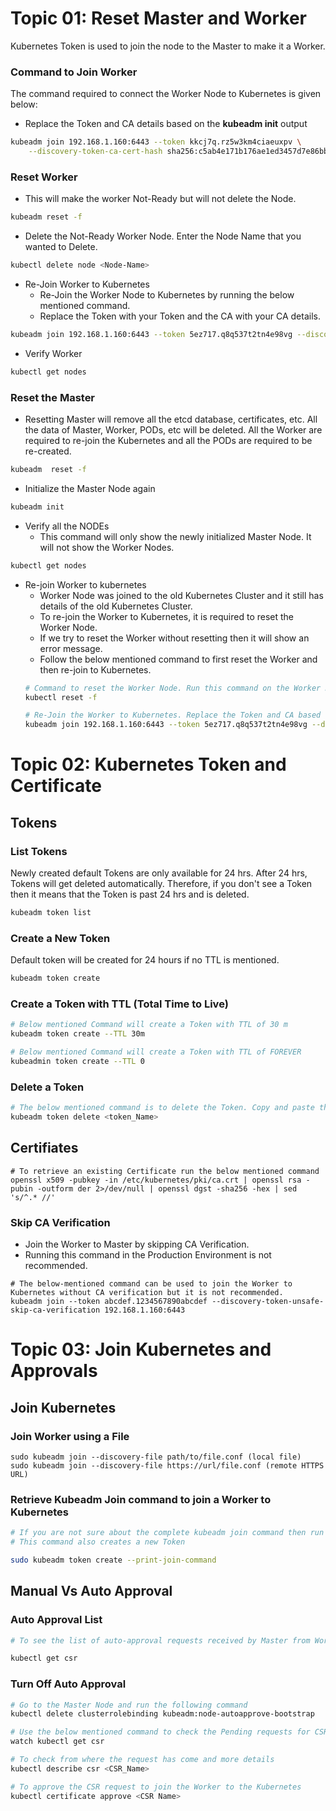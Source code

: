 # Topic 01: Reset Master and Worker

Kubernetes Token is used to join the node to the Master to make it a Worker. 

### Command to Join Worker 
The command required to connect the Worker Node to Kubernetes is given below:
- Replace the Token and CA details based on the **kubeadm init** output

```sh
kubeadm join 192.168.1.160:6443 --token kkcj7q.rz5w3km4ciaeuxpv \
	--discovery-token-ca-cert-hash sha256:c5ab4e171b176ae1ed3457d7e86bb9e9272f55252947adabaca757ae3555
```

### Reset Worker
- This will make the worker Not-Ready but will not delete the Node. 
```sh
kubeadm reset -f
```
- Delete the Not-Ready Worker Node.
  Enter the Node Name that you wanted to Delete. 
```sh
kubectl delete node <Node-Name>
```
- Re-Join Worker to Kubernetes
  -  Re-Join the Worker Node to Kubernetes by running the below mentioned command.
  -  Replace the Token with your Token and the CA with your CA details. 
```sh
kubeadm join 192.168.1.160:6443 --token 5ez717.q8q537t2tn4e98vg --discovery-token-ca-cert-hash sha256:3e5a51ca75a7184722e9bc36bcb90c62b220493c1b4a6bec940b359171b83031
```
- Verify Worker
```sh
kubectl get nodes
```

### Reset the Master
- Resetting Master will remove all the etcd database, certificates, etc. All the data of Master, Worker, PODs, etc will be deleted. All the Worker are required to re-join the Kubernetes and all the PODs are required to be re-created. 
```sh
kubeadm  reset -f
```

-  Initialize the Master Node again
```sh
kubeadm init
```
- Verify all the NODEs
	- This command will only show the newly initialized Master Node. It will not show the Worker Nodes.  	
```sh
kubectl get nodes
```

- Re-join Worker to kubernetes
	- Worker Node was joined to the old Kubernetes Cluster and it still has details of the old Kubernetes Cluster. 
	- To re-join the Worker to Kubernetes, it is required to reset the Worker Node.
 	- If we try to reset the Worker without resetting then it will show an error message.
  	- Follow the below mentioned command to first reset the Worker and then re-join to Kubernetes.
  ```sh
  # Command to reset the Worker Node. Run this command on the Worker Node
  kubectl reset -f

  # Re-Join the Worker to Kubernetes. Replace the Token and CA based on the output of kubeadm init command. 
  kubeadm join 192.168.1.160:6443 --token 5ez717.q8q537t2tn4e98vg --discovery-token-ca-cert-hash sha256:3e5a51ca75a7184722e9bc36bcb90c62b220493c1b4a6bec940b359171b83031
  ```  
 
# Topic 02: Kubernetes Token and Certificate
## Tokens
### List Tokens
Newly created default Tokens are only available for 24 hrs. After 24 hrs, Tokens will get deleted automatically. Therefore, if you don't see a Token then it means that the Token is past 24 hrs and is deleted. 
```sh
kubeadm token list
```

### Create a New Token
Default token will be created for 24 hours if no TTL is mentioned. 
```sh
kubeadm token create
```
### Create a Token with TTL (Total Time to Live)
```sh
# Below mentioned Command will create a Token with TTL of 30 m
kubeadm token create --TTL 30m

# Below mentioned Command will create a Token with TTL of FOREVER
kubeadmin token create --TTL 0
```

### Delete a Token
```sh
# The below mentioned command is to delete the Token. Copy and paste the Token Name that you wanted to Delete. 
kubeadm token delete <token_Name>
```
## Certifiates
```
# To retrieve an existing Certificate run the below mentioned command
openssl x509 -pubkey -in /etc/kubernetes/pki/ca.crt | openssl rsa -pubin -outform der 2>/dev/null | openssl dgst -sha256 -hex | sed 's/^.* //'
```

### Skip CA Verification
- Join the Worker to Master by skipping CA Verification.
- Running this command in the Production Environment is not recommended.

```
# The below-mentioned command can be used to join the Worker to Kubernetes without CA verification but it is not recommended. 
kubeadm join --token abcdef.1234567890abcdef --discovery-token-unsafe-skip-ca-verification 192.168.1.160:6443
```

# Topic 03: Join Kubernetes and Approvals
## Join Kubernetes
### Join Worker using a File
```
sudo kubeadm join --discovery-file path/to/file.conf (local file)
sudo kubeadm join --discovery-file https://url/file.conf (remote HTTPS URL)
```
### Retrieve Kubeadm Join command to join a Worker to Kubernetes

```sh
# If you are not sure about the complete kubeadm join command then run the following command on the Master to get the complete join command with Token and CSR.
# This command also creates a new Token

sudo kubeadm token create --print-join-command
```
## Manual Vs Auto Approval
### Auto Approval List
```sh
# To see the list of auto-approval requests received by Master from Workers, run the below-mentioned command

kubectl get csr
```
### Turn Off Auto Approval

```sh
# Go to the Master Node and run the following command
kubectl delete clusterrolebinding kubeadm:node-autoapprove-bootstrap

# Use the below mentioned command to check the Pending requests for CSR approval
watch kubectl get csr

# To check from where the request has come and more details
kubectl describe csr <CSR_Name>

# To approve the CSR request to join the Worker to the Kubernetes
kubectl certificate approve <CSR Name>

```


